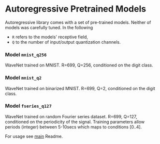 # Autoregressive Pretrained Models

Autoregressive library comes with a set of pre-trained models. Neither of models was carefully tuned. In the following
 - `R` refers to the models' receptive field,
 - `Q` to the number of input/output quantization channels.

### Model `mnist_q256`
WaveNet trained on MNIST. R=699, Q=256, conditioned on the digit class.

### Model `mnist_q2`
WaveNet trained on binarized MNIST. R=699, Q=2, conditioned on the digit class.

### Model `fseries_q127`
WaveNet trained on random Fourier series dataset. R=699, Q=127, conditioned on the periodicity of the signal. Training parameters allow periods (integer) between 5-10secs which maps to conditions [0..4].

For usage see [main](../) Readme.


